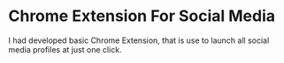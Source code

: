 # Chrome Extension For Social Media
I had developed basic Chrome Extension, that is use to launch all social media profiles at just one click.
